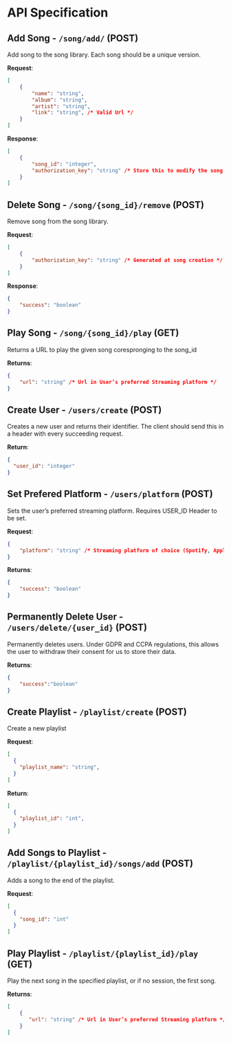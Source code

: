# API Specification
## Add Song - `/song/add/` (POST)

Add song to the song library. Each song should be a unique version.

**Request**:

```json
[
    {
        "name": "string",
        "album": "string",
        "artist": "string",
        "link": "string", /* Valid Url */
    }
]
```

**Response**:

```json
[
    {
        "song_id": "integer",
        "authorization_key": "string" /* Store this to modify the song later */
    }
]
```
## Delete Song - `/song/{song_id}/remove` (POST)

Remove song from the song library.

**Request**:

```json
[
    {
        "authorization_key": "string" /* Generated at song creation */
    }
]
```

**Response**:

```json
{
    "success": "boolean"
}
```
## Play Song - `/song/{song_id}/play` (GET)

Returns a URL to play the given song corespronging to the song_id

**Returns**:

```json
{
    "url": "string" /* Url in User’s preferred Streaming platform */
}
``` 

## Create User - `/users/create` (POST)

Creates a new user and returns their identifier. The client should send this in a header with every succeeding request.

**Return**:

```json
{
  "user_id": "integer"
}
```


## Set Prefered Platform - `/users/platform` (POST)

Sets the user’s preferred streaming platform. Requires USER_ID Header to be set.

**Request**:

```json
{
    "platform": "string" /* Streaming platform of choice (Spotify, Apple, etc.) */
}
```

**Returns**:

```json
{
    "success": "boolean"
}
```

## Permanently Delete User - `/users/delete/{user_id}` (POST)

Permanently deletes users. Under GDPR and CCPA regulations, this allows the user to withdraw their consent for us to store their data.

**Returns**:

```json
{
    "success":"boolean"
}
```

## Create Playlist - `/playlist/create` (POST)

Create a new playlist

**Request**:

```json
[
  {
    "playlist_name": "string",
  }
]
```
**Return**:

```json
[
  {
    "playlist_id": "int",
  }
]
```

## Add Songs to Playlist - `/playlist/{playlist_id}/songs/add` (POST)

Adds a song to the end of the playlist.

**Request**:

```json
[
  {
    "song_id": "int"
  }
]
```


## Play Playlist - `/playlist/{playlist_id}/play` (GET)

Play the next song in the specified playlist, or if no session, the first song.

**Returns**:

```json
[
    {
       "url": "string" /* Url in User’s preferred Streaming platform */
    }
]
```
